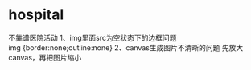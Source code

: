 # hospital
不靠谱医院活动
1、img里面src为空状态下的边框问题  
img {border:none;outline:none}
2、canvas生成图片不清晰的问题
  先放大canvas，再把图片缩小
